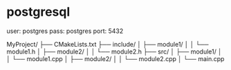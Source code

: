 # postgresql
user: postgres
pass: postgres
port: 5432


MyProject/
├── CMakeLists.txt
├── include/
│   ├── module1/
│   │   └── module1.h
│   ├── module2/
│   │   └── module2.h
├── src/
│   ├── module1/
│   │   └── module1.cpp
│   ├── module2/
│   │   └── module2.cpp
│   └── main.cpp
